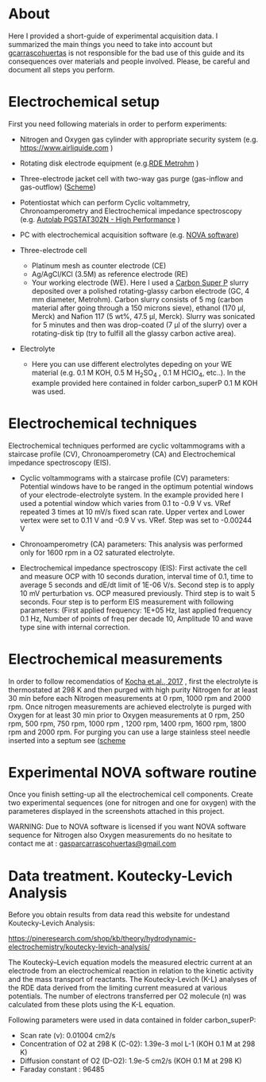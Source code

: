 # About

Here I provided a short-guide of experimental acquisition data. I summarized the main things you need to take into account but [gcarrascohuertas]( https://github.com/gcarrascohuertas) is not responsible for the bad use of this guide and its consequences over materials and people involved. Please, be careful and document all steps you perform. 

# Electrochemical setup


First you need following materials in order to perform experiments:

- Nitrogen and Oxygen gas cylinder with appropriate security system (e.g. https://www.airliquide.com )
- Rotating disk electrode equipment (e.g.[RDE Metrohm](https://www.metrohm.com/en/products/AUTRDES) )
- Three-electrode jacket cell with two-way gas purge (gas-inflow and gas-outflow) ([Scheme](https://www.researchgate.net/figure/Schematic-of-a-typical-water-jacketed-RDE-cell_fig8_324230952))
- Potentiostat which can perform Cyclic voltammetry, Chronoamperometry and Electrochemical impedance spectroscopy (e.g. [Autolab PGSTAT302N - High Performance](https://www.metrohm-autolab.com/Products/Echem/NSeriesFolder/PGSTAT302N) )
- PC with electrochemical acquisition software (e.g. [NOVA software](https://metrohm-autolab.com/Products/Echem/Software/Nova.html ))

- Three-electrode cell

    - Platinum mesh as counter electrode (CE)
    - Ag/AgCl/KCl (3.5M) as reference electrode (RE)
    - Your working electrode (WE). Here I used a [Carbon Super P](https://www.alfa.com/es/catalog/H30253/) slurry deposited over a polished rotating-glassy carbon electrode (GC, 4 mm diameter, Metrohm). Carbon slurry consists of 5 mg (carbon  material after going through a 150 microns sieve), ethanol (170 µl, Merck) and Nafion 117 (5 wt%, 47.5 µl, Merck). Slurry was sonicated for 5 minutes and then was drop-coated (7 µl of the slurry) over a rotating-disk tip (try to fulfill all the glassy carbon active area).


- Electrolyte
    - Here you can use different electrolytes depeding on your WE material (e.g. 0.1 M KOH, 0.5 M H<sub>2</sub>SO<sub>4</sub> , 0.1 M HClO<sub>4</sub>, etc..). In the example provided here contained in folder carbon_superP  0.1 M KOH was used.


# Electrochemical techniques

Electrochemical techniques performed are cyclic voltammograms with a staircase profile (CV), Chronoamperometry (CA) and Electrochemical impedance spectroscopy (EIS).

   - Cyclic voltammograms with a staircase profile (CV) parameters: Potential windows have to be ranged in the optimum potential windows of your electrode-electrolyte system. In the example provided here I used a potential window which varies from 0.1 to -0.9 V  vs. VRef repeated 3 times at 10 mV/s fixed scan rate. Upper vertex and Lower vertex were set to 0.11 V and -0.9 V vs. VRef. Step was set to -0.00244 V

   - Chronoamperometry (CA) parameters: This analysis was performed only for 1600 rpm in a O2 saturated electrolyte.
   
   - Electrochemical impedance spectroscopy (EIS): First activate the cell and measure OCP  with 10 seconds duration, interval time of 0.1, time to average 5 seconds and dE/dt limit of 1E-06 V/s. Second step is to apply 10 mV perturbation vs. OCP measured previously. Third step is to wait 5 seconds. Four step is to perform EIS measurement with following parameters: (First applied frequency: 1E+05 Hz, last applied frequency 0.1 Hz, Number of points of freq per decade 10, Amplitude 10 and wave type sine with internal correction. 

# Electrochemical measurements

In order to follow recomendatios of [Kocha et.al., 2017](https://link.springer.com/article/10.1007/s12678-017-0378-6#citeas) , first the electrolyte is thermostated at 298 K and then purged with high purity Nitrogen for at least 30 min before each Nitrogen measurements  at 0 rpm, 1000 rpm and 2000 rpm. 
Once nitrogen measurements are achieved electrolyte is purged with Oxygen for at least 30 min prior to Oxygen measurements at 0 rpm, 250 rpm, 500 rpm, 750 rpm, 1000 rpm , 1200 rpm,  1400 rpm, 1600 rpm, 1800 rpm and 2000 rpm. For purging you can use a large stainless steel needle inserted into a septum see ([scheme](https://www.researchgate.net/figure/Schematic-of-a-typical-water-jacketed-RDE-cell_fig8_324230952)

# Experimental NOVA software routine 

Once you finish setting-up all the electrochemical cell components. Create two experimental sequences (one for nitrogen and one for oxygen) with the parameteres displayed in the  screenshots attached in this project.  

WARNING: Due to NOVA software is licensed if you want NOVA software sequence for Nitrogen also Oxygen measurements do no hesitate to contact me at :  gasparcarrascohuertas@gmail.com


# Data treatment. Koutecky-Levich Analysis

Before you obtain results from data read this website for undestand Koutecky-Levich Analysis:

https://pineresearch.com/shop/kb/theory/hydrodynamic-electrochemistry/koutecky-levich-analysis/

The Koutecký–Levich equation models the measured electric current at an electrode from an electrochemical reaction in relation to the kinetic activity and the mass transport of reactants. The Koutecky-Levich (K-L) analyses of the RDE data derived from the limiting current measured at various potentials. The number of electrons transferred per O2 molecule (n) was calculated from these plots using the K-L equation. 

Following parameters were used in data contained in folder carbon_superP:

- Scan rate (ν):     0.01004 cm2/s
- Concentration of O2 at 298 K (C-02):     1.39e-3 mol L-1 (KOH 0.1 M at 298 K)
- Diffusion constant of O2 (D-O2):     1.9e-5 cm2/s (KOH 0.1 M at 298 K)
- Faraday constant : 96485 




 
